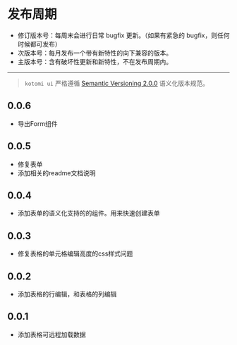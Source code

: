 
# 发布周期

- 修订版本号：每周末会进行日常 bugfix 更新。（如果有紧急的 bugfix，则任何时候都可发布）
- 次版本号：每月发布一个带有新特性的向下兼容的版本。
- 主版本号：含有破坏性更新和新特性，不在发布周期内。

---
> `kotomi ui` 严格遵循 [Semantic Versioning 2.0.0](http://semver.org/lang/zh-CN/) 语义化版本规范。

## 0.0.6

- 导出Form组件

## 0.0.5

- 修复表单
- 添加相关的readme文档说明

## 0.0.4

- 添加表单的语义化支持的的组件。用来快速创建表单

## 0.0.3

- 修复表格的单元格编辑高度的css样式问题

## 0.0.2

- 添加表格的行编辑，和表格的列编辑  

## 0.0.1

- 添加表格可远程加载数据  
